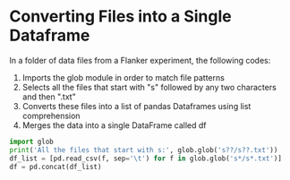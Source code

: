 # Converting Files into a Single Dataframe

In a folder of data files from a Flanker experiment, the following codes:

1) Imports the glob module in order to match file patterns
2) Selects all the files that start with "s" followed by any two characters and then ".txt"
3) Converts these files into a list of pandas Dataframes using list comprehension
4) Merges the data into a single DataFrame called df

```python
import glob
print('All the files that start with s:', glob.glob('s??/s??.txt'))
df_list = [pd.read_csv(f, sep='\t') for f in glob.glob('s*/s*.txt')]
df = pd.concat(df_list)



```

```
